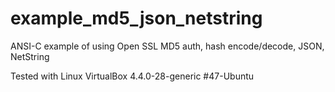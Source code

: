 # example_md5_json_netstring
ANSI-C example of using Open SSL MD5 auth, hash encode/decode, JSON, NetString

Tested with Linux VirtualBox 4.4.0-28-generic #47-Ubuntu
